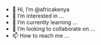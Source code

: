 - 👋 Hi, I’m @africakenya
- 👀 I’m interested in ...
- 🌱 I’m currently learning ...
- 💞️ I’m looking to collaborate on ...
- 📫 How to reach me ...

<!---
africakenya/africakenya is a ✨ special ✨ repository because its `README.md` (this file) appears on your GitHub profile.
You can click the Preview link to take a look at your changes.
--->
